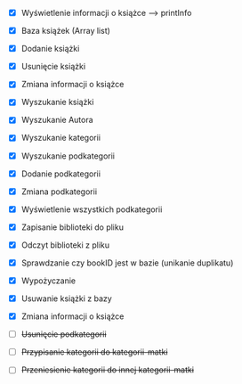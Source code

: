 -[x] Wyświetlenie informacji o książce --> printInfo
-[x] Baza książek (Array list) 
-[x] Dodanie książki
-[x] Usunięcie książki
-[x] Zmiana informacji o książce
-[x] Wyszukanie książki
-[x] Wyszukanie Autora
-[x] Wyszukanie kategorii
-[x] Wyszukanie podkategorii
-[x] Dodanie podkategorii
-[x] Zmiana podkategorii
-[x] Wyświetlenie wszystkich podkategorii
-[x] Zapisanie biblioteki do pliku  
-[x] Odczyt biblioteki z pliku
-[x] Sprawdzanie czy bookID jest w bazie (unikanie duplikatu)
-[x] Wypożyczanie
-[X] Usuwanie książki z bazy
-[x] Zmiana informacji o książce
 
-[ ] ~~Usunięcie podkategorii~~
-[ ] ~~Przypisanie kategorii do kategorii-matki~~
-[ ] ~~Przeniesienie kategorii do innej kategorii-matki~~

